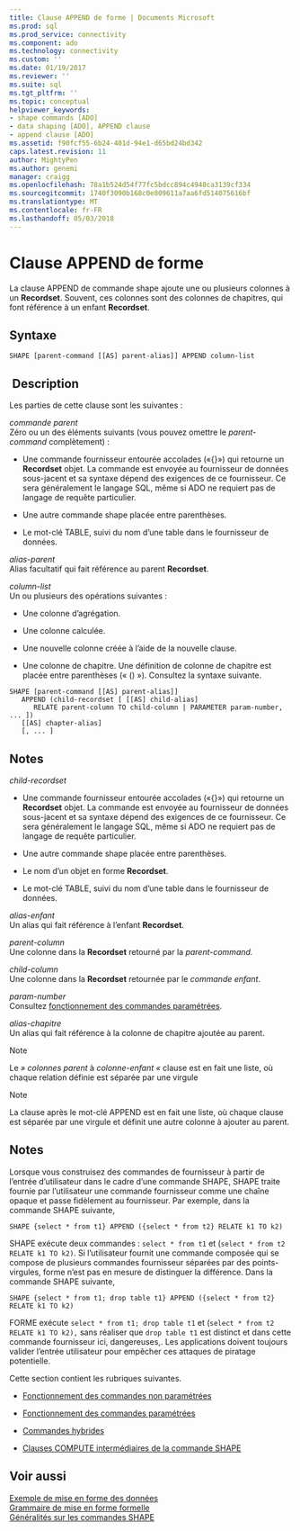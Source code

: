 ```yaml
---
title: Clause APPEND de forme | Documents Microsoft
ms.prod: sql
ms.prod_service: connectivity
ms.component: ado
ms.technology: connectivity
ms.custom: ''
ms.date: 01/19/2017
ms.reviewer: ''
ms.suite: sql
ms.tgt_pltfrm: ''
ms.topic: conceptual
helpviewer_keywords:
- shape commands [ADO]
- data shaping [ADO], APPEND clause
- append clause [ADO]
ms.assetid: f90fcf55-6b24-401d-94e1-d65bd24bd342
caps.latest.revision: 11
author: MightyPen
ms.author: genemi
manager: craigg
ms.openlocfilehash: 78a1b524d54f77fc5bdcc894c4948ca3139cf334
ms.sourcegitcommit: 1740f3090b168c0e809611a7aa6fd514075616bf
ms.translationtype: MT
ms.contentlocale: fr-FR
ms.lasthandoff: 05/03/2018
---
```

# <a name="shape-append-clause"></a>Clause APPEND de forme
La clause APPEND de commande shape ajoute une ou plusieurs colonnes à un **Recordset**. Souvent, ces colonnes sont des colonnes de chapitres, qui font référence à un enfant **Recordset**.  
  
## <a name="syntax"></a>Syntaxe  
  
```  
SHAPE [parent-command [[AS] parent-alias]] APPEND column-list  
```  
  
## <a name="description"></a> Description  
 Les parties de cette clause sont les suivantes :  
  
 *commande parent*  
 Zéro ou un des éléments suivants (vous pouvez omettre le *parent-command* complètement) :  
  
-   Une commande fournisseur entourée accolades («{}») qui retourne un **Recordset** objet. La commande est envoyée au fournisseur de données sous-jacent et sa syntaxe dépend des exigences de ce fournisseur. Ce sera généralement le langage SQL, même si ADO ne requiert pas de langage de requête particulier.  
  
-   Une autre commande shape placée entre parenthèses.  
  
-   Le mot-clé TABLE, suivi du nom d’une table dans le fournisseur de données.  
  
 *alias-parent*  
 Alias facultatif qui fait référence au parent **Recordset**.  
  
 *column-list*  
 Un ou plusieurs des opérations suivantes :  
  
-   Une colonne d’agrégation.  
  
-   Une colonne calculée.  
  
-   Une nouvelle colonne créée à l’aide de la nouvelle clause.  
  
-   Une colonne de chapitre. Une définition de colonne de chapitre est placée entre parenthèses (« () »). Consultez la syntaxe suivante.  
  
```  
SHAPE [parent-command [[AS] parent-alias]]  
   APPEND (child-recordset [ [[AS] child-alias]   
      RELATE parent-column TO child-column | PARAMETER param-number, ... ])  
   [[AS] chapter-alias]   
   [, ... ]  
```  
  
## <a name="remarks"></a>Notes  
 *child-recordset*  
 -   Une commande fournisseur entourée accolades («{}») qui retourne un **Recordset** objet. La commande est envoyée au fournisseur de données sous-jacent et sa syntaxe dépend des exigences de ce fournisseur. Ce sera généralement le langage SQL, même si ADO ne requiert pas de langage de requête particulier.  
  
-   Une autre commande shape placée entre parenthèses.  
  
-   Le nom d’un objet en forme **Recordset**.  
  
-   Le mot-clé TABLE, suivi du nom d’une table dans le fournisseur de données.  
  
 *alias-enfant*  
 Un alias qui fait référence à l’enfant **Recordset**.  
  
 *parent-column*  
 Une colonne dans la **Recordset** retourné par la *parent-command.*  
  
 *child-column*  
 Une colonne dans la **Recordset** retournée par le *commande enfant*.  
  
 *param-number*  
 Consultez [fonctionnement des commandes paramétrées](../../../ado/guide/data/operation-of-parameterized-commands.md).  
  
 *alias-chapitre*  
 Un alias qui fait référence à la colonne de chapitre ajoutée au parent.  
  
> [!NOTE]
>  Le *» colonnes parent* à *colonne-enfant «* clause est en fait une liste, où chaque relation définie est séparée par une virgule  
  
> [!NOTE]
>  La clause après le mot-clé APPEND est en fait une liste, où chaque clause est séparée par une virgule et définit une autre colonne à ajouter au parent.  
  
## <a name="remarks"></a>Notes  
 Lorsque vous construisez des commandes de fournisseur à partir de l’entrée d’utilisateur dans le cadre d’une commande SHAPE, SHAPE traite fournie par l’utilisateur une commande fournisseur comme une chaîne opaque et passe fidèlement au fournisseur. Par exemple, dans la commande SHAPE suivante,  
  
```  
SHAPE {select * from t1} APPEND ({select * from t2} RELATE k1 TO k2)  
```  
  
 SHAPE exécute deux commandes : `select * from t1` et (`select * from t2 RELATE k1 TO k2)`. Si l’utilisateur fournit une commande composée qui se compose de plusieurs commandes fournisseur séparées par des points-virgules, forme n’est pas en mesure de distinguer la différence. Dans la commande SHAPE suivante,  
  
```  
SHAPE {select * from t1; drop table t1} APPEND ({select * from t2} RELATE k1 TO k2)  
```  
  
 FORME exécute `select * from t1; drop table t1` et (`select * from t2 RELATE k1 TO k2),` sans réaliser que `drop table t1` est distinct et dans cette commande fournisseur ici, dangereuses,. Les applications doivent toujours valider l’entrée utilisateur pour empêcher ces attaques de piratage potentielle.  
  
 Cette section contient les rubriques suivantes.  
  
-   [Fonctionnement des commandes non paramétrées](../../../ado/guide/data/operation-of-non-parameterized-commands.md)  
  
-   [Fonctionnement des commandes paramétrées](../../../ado/guide/data/operation-of-parameterized-commands.md)  
  
-   [Commandes hybrides](../../../ado/guide/data/hybrid-commands.md)  
  
-   [Clauses COMPUTE intermédiaires de la commande SHAPE](../../../ado/guide/data/intervening-shape-compute-clauses.md)  
  
## <a name="see-also"></a>Voir aussi  
 [Exemple de mise en forme des données](../../../ado/guide/data/data-shaping-example.md)   
 [Grammaire de mise en forme formelle](../../../ado/guide/data/formal-shape-grammar.md)   
 [Généralités sur les commandes SHAPE](../../../ado/guide/data/shape-commands-in-general.md)
